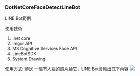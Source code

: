 ### DotNetCoreFaceDetectLineBot
LINE Bot範例   

使用技術
1. .net core
2. Imgur API
3. MS Cognitive Services Face API
4. LineBotSDK
5. System.Drawing

使用方式:
傳送 一張有人臉的照片給它，LINE Bot會輸出底下內容
<img src="https://i.imgur.com/kjsV698.png" />
